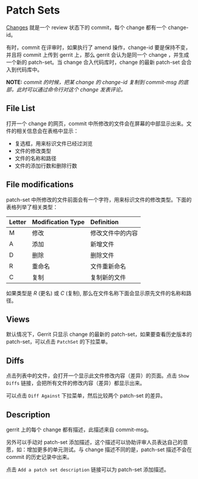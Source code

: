 # Patch Sets

[Changes](concept-changes.md) 就是一个 review 状态下的 commit，每个 change 都有一个 change-id。

有时，commit 在评审时，如果执行了 amend 操作，change-id 要是保持不变，并且将 commit 上传到 gerrit 上，那么 gerrit 会认为是同一个 change ，并生成一个新的 patch-set。当 change 合入代码库时，change 的最新 patch-set 会合入到代码库中。 

**NOTE:**
*commit 的时候，把某 change 的 change-id 复制到 commit-msg 的底部，此时可以通过命令行对这个 change 发表评论。*

## File List

打开一个 change 的网页，commit 中所修改的文件会在屏幕的中部显示出来。文件的相关信息会在表格中显示：

* 复选框，用来标识文件已经过浏览
* 文件的修改类型
* 文件的名称和路径
* 文件的添加行数和删除行数

## File modifications

patch-set 中所修改的文件前面会有一个字符，用来标识文件的修改类型。下面的表格列举了相关类型：

|Letter|Modification Type|Definition
| :------| :------| :------|
|M|修改|修改文件中的内容
|A|添加|新增文件
|D|删除|删除文件
|R|重命名|文件重新命名
|C|复制|复制新的文件

如果类型是 *R* (更名) 或 *C* (复制), 那么在文件名称下面会显示原先文件的名称和路径。

## Views

默认情况下，Gerrit 只显示 change 的最新的 patch-set，如果要查看历史版本的 patch-set，可以点击 `PatchSet` 的下拉菜单。

## Diffs

点击列表中的文件，会打开一个显示此文件修改内容（差异）的页面。点击 `Show Diffs` 链接，会把所有文件的修改内容（差异）都显示出来。

可以点击 `Diff Against` 下拉菜单，然后比较两个 patch-set 的差异。

## Description

gerrit 上的每个 change 都有描述，此描述来自 commit-msg。

另外可以手动对 patch-set 添加描述，这个描述可以协助评审人员表达自己的意愿，如：增加更多的单元测试。与 change 描述不同的是，patch-set 描述不会在 commit 的历史记录中出来。

点击 `Add a patch set description` 链接可以为 patch-set 添加描述。

